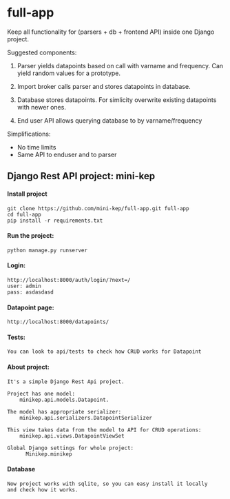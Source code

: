 # full-app
Keep all functionality for (parsers + db + frontend API)  inside one Django project.


Suggested components:

1. Parser yields datapoints based on call with varname and frequency.
   Can yield random values for a prototype.

2. Import broker calls parser and stores datapoints in database.

3. Database stores datapoints. For simlicity overwrite existing datapoints with newer ones.

4. End user API allows querying database to by varname/frequency

Simplifications:
- No time limits
- Same API to enduser and to parser


## Django Rest API project: mini-kep

#### Install project
    git clone https://github.com/mini-kep/full-app.git full-app
    cd full-app
    pip install -r requirements.txt

#### Run the project:
    python manage.py runserver

#### Login:
    http://localhost:8000/auth/login/?next=/
    user: admin
    pass: asdasdasd

#### Datapoint page:
    http://localhost:8000/datapoints/

#### Tests:
    You can look to api/tests to check how CRUD works for Datapoint

#### About project:
    It's a simple Django Rest Api project.
    
    Project has one model:
        minikep.api.models.Datapoint. 
    
    The model has appropriate serializer:
        minikep.api.serializers.DatapointSerializer 
    
    This view takes data from the model to API for CRUD operations:  
        minikep.api.views.DatapointViewSet
    
    Global Django settings for whole project:
          Minikep.minikep

#### Database
    Now project works with sqlite, so you can easy install it locally 
    and check how it works.


